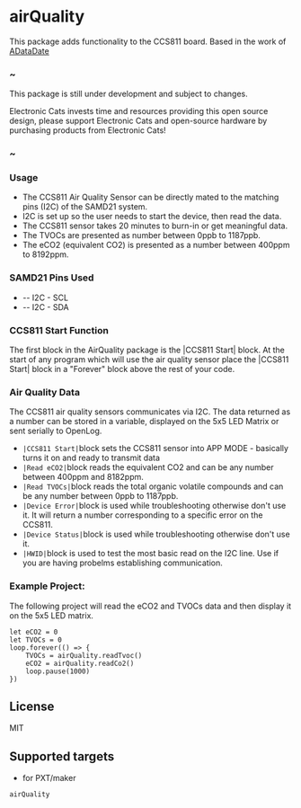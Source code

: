 # airQuality

This package adds functionality to the CCS811 board. Based in the work of [ADataDate](https://github.com/ADataDate/pxt-airQuality)


### ~

This package is still under development and subject to changes. 


Electronic Cats invests time and resources providing this open source design, please support Electronic Cats and open-source hardware by purchasing products from Electronic Cats!

### ~


### Usage 

* The CCS811 Air Quality Sensor can be directly mated to the matching pins (I2C) of the SAMD21 system. 
* I2C is set up so the user needs to start the device, then read the data. 
* The CCS811 sensor takes 20 minutes to burn-in or get meaningful data.
* The TVOCs are presented as number between 0ppb to 1187ppb. 
* The eCO2 (equivalent CO2) is presented as a number between 400ppm to 8192ppm. 


### SAMD21 Pins Used 

*  --  I2C - SCL
*  --  I2C - SDA 

### CCS811 Start Function 

The first block in the AirQuality package is the |CCS811 Start| block. At the start of any program which will use the air quality sensor place the |CCS811 Start| block in a 
"Forever" block above the rest of your code.

### Air Quality Data
 
The CCS811 air quality sensors communicates via I2C. The data returned as a number can be stored in a variable, displayed on the 5x5 LED Matrix or sent serially to OpenLog. 
* ``|CCS811 Start|``block sets the CCS811 sensor into APP MODE - basically turns it on and ready to transmit data
* ``|Read eCO2|``block reads the equivalent CO2 and can be any number between 400ppm and 8182ppm. 
* ``|Read TVOCs|``block reads the total organic volatile compounds and can be any number between 0ppb to 1187ppb. 
* ``|Device Error|``block is used while troubleshooting otherwise don't use it. It will return a number corresponding to a specific error on the CCS811.
* ``|Device Status|``block is used while troubleshooting otherwise don't use it. 
* ``|HWID|``block is used to test the most basic read on the I2C line. Use if you are having probelms establishing communication. 

### Example Project:
The following project will read the eCO2 and TVOCs data and then display it on the 5x5 LED matrix. 

```blocks
let eCO2 = 0
let TVOCs = 0
loop.forever(() => {
    TVOCs = airQuality.readTvoc()
    eCO2 = airQuality.readCo2()
    loop.pause(1000)
})
```


## License

MIT

## Supported targets

* for PXT/maker

```package
airQuality
```